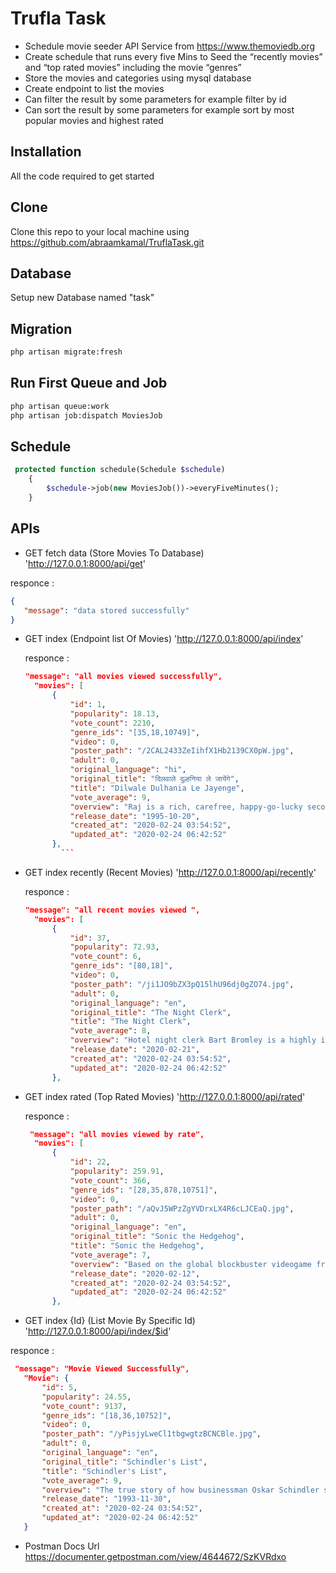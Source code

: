 # Trufla Task

* Schedule movie seeder API Service from https://www.themoviedb.org
* Create schedule that runs every five Mins to Seed the “recently
  movies” and “top rated movies” including the movie “genres”
* Store the movies and categories using mysql database
* Create endpoint to list the movies
* Can filter the result by some parameters for example filter by id
* Can sort the result by some parameters for example sort by most popular movies and
  highest rated

## Installation

All the code required to get started
## Clone
Clone this repo to your local machine using https://github.com/abraamkamal/TruflaTask.git
## Database
Setup new Database named "task"
## Migration

```bash
php artisan migrate:fresh 
```

## Run First Queue and Job

```bash
php artisan queue:work
php artisan job:dispatch MoviesJob
```
## Schedule
```php
 protected function schedule(Schedule $schedule)
    {
        $schedule->job(new MoviesJob())->everyFiveMinutes();
    }
```

## APIs
* GET fetch data (Store Movies To Database)
 'http://127.0.0.1:8000/api/get'
 
 responce :
 ```json
 {
    "message": "data stored successfully"
}
 ```
* GET index (Endpoint list Of Movies)
  'http://127.0.0.1:8000/api/index'
  
  responce : 
  ```json
  "message": "all movies viewed successfully",
    "movies": [
        {
            "id": 1,
            "popularity": 18.13,
            "vote_count": 2210,
            "genre_ids": "[35,18,10749]",
            "video": 0,
            "poster_path": "/2CAL2433ZeIihfX1Hb2139CX0pW.jpg",
            "adult": 0,
            "original_language": "hi",
            "original_title": "दिलवाले दुल्हनिया ले जायेंगे",
            "title": "Dilwale Dulhania Le Jayenge",
            "vote_average": 9,
            "overview": "Raj is a rich, carefree, happy-go-lucky second generation NRI. Simran is the daughter of Chaudhary Baldev Singh, who in spite of being an NRI is very strict about adherence to Indian values. Simran has left for India to be married to her childhood fiancé. Raj leaves for India with a mission at his hands, to claim his lady love under the noses of her whole family. Thus begins a saga.",
            "release_date": "1995-10-20",
            "created_at": "2020-02-24 03:54:52",
            "updated_at": "2020-02-24 06:42:52"
        },
          ```
* GET index recently (Recent Movies) 
  'http://127.0.0.1:8000/api/recently'
  
  responce :
  ```json
  "message": "all recent movies viewed ",
    "movies": [
        {
            "id": 37,
            "popularity": 72.93,
            "vote_count": 6,
            "genre_ids": "[80,18]",
            "video": 0,
            "poster_path": "/ji1JO9bZX3pQ15lhU96dj0gZO74.jpg",
            "adult": 0,
            "original_language": "en",
            "original_title": "The Night Clerk",
            "title": "The Night Clerk",
            "vote_average": 8,
            "overview": "Hotel night clerk Bart Bromley is a highly intelligent young man on the Autism spectrum. When a woman is murdered during his shift, Bart becomes the prime suspect. As the police investigation closes in, Bart makes a personal connection with a beautiful guest named Andrea, but soon realises he must stop the real murderer before she becomes the next victim.",
            "release_date": "2020-02-21",
            "created_at": "2020-02-24 03:54:52",
            "updated_at": "2020-02-24 06:42:52"
        },
  ```
* GET index rated (Top Rated Movies)
  'http://127.0.0.1:8000/api/rated'
  
  responce : 
  ```json
   "message": "all movies viewed by rate",
    "movies": [
        {
            "id": 22,
            "popularity": 259.91,
            "vote_count": 366,
            "genre_ids": "[28,35,878,10751]",
            "video": 0,
            "poster_path": "/aQvJ5WPzZgYVDrxLX4R6cLJCEaQ.jpg",
            "adult": 0,
            "original_language": "en",
            "original_title": "Sonic the Hedgehog",
            "title": "Sonic the Hedgehog",
            "vote_average": 7,
            "overview": "Based on the global blockbuster videogame franchise from Sega, Sonic the Hedgehog tells the story of the world’s speediest hedgehog as he embraces his new home on Earth. In this live-action adventure comedy, Sonic and his new best friend team up to defend the planet from the evil genius Dr. Robotnik and his plans for world domination.",
            "release_date": "2020-02-12",
            "created_at": "2020-02-24 03:54:52",
            "updated_at": "2020-02-24 06:42:52"
        },
  ```
* GET index {Id} (List Movie By Specific Id)
 'http://127.0.0.1:8000/api/index/$id'
 
 responce :
 ```json
  "message": "Movie Viewed Successfully",
    "Movie": {
        "id": 5,
        "popularity": 24.55,
        "vote_count": 9137,
        "genre_ids": "[18,36,10752]",
        "video": 0,
        "poster_path": "/yPisjyLweCl1tbgwgtzBCNCBle.jpg",
        "adult": 0,
        "original_language": "en",
        "original_title": "Schindler's List",
        "title": "Schindler's List",
        "vote_average": 9,
        "overview": "The true story of how businessman Oskar Schindler saved over a thousand Jewish lives from the Nazis while they worked as slaves in his factory during World War II.",
        "release_date": "1993-11-30",
        "created_at": "2020-02-24 03:54:52",
        "updated_at": "2020-02-24 06:42:52"
    }
 ```
* Postman Docs Url https://documenter.getpostman.com/view/4644672/SzKVRdxo
  

